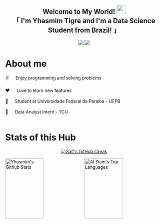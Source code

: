 <h2 align="center">
  Welcome to My World! 
  <img src="https://media.giphy.com/media/hvRJCLFzcasrR4ia7z/giphy.gif" width="28">
  <br>
   「 I'm Yhasmim Tigre and I'm a Data Science Student from <b>Brazil!</b> 」
  <br>
</h2>

<p align="center">
  <a href = "mailto:yhasmimtigre@gmail.com"><img src="https://img.shields.io/badge/Gmail-D14836?style=for-the-badge&logo=gmail&logoColor=white" target="_blank"></a>
  <a href="https://www.linkedin.com/in/yhasmim-tigre-1696701a1/" target="_blank"><img src="https://img.shields.io/badge/-LinkedIn-%230077B5?style=for-the-badge&logo=linkedin&logoColor=white" target="_blank"></a> 
</p>

<!-- About Section -->
 # About me
 
<p>
  
 ✌️ &emsp; Enjoy programming and solving problems <br/><br/>
 ❤️ &emsp; Love to learn new features <br/><br/>
 🏫 &emsp; Student at Universidade Federal da Paraíba - UFPB <br/><br/>
 💼 &emsp; Data Analyst Intern - TCU <br/><br/>
</p>

 # Stats of this Hub
 
<p>
  
<p align="center">
  <a href="https://github.com/YhasmimTigre">
    <img src="https://github-readme-streak-stats.herokuapp.com/?user=YhasmimTigre&theme=radical&border=7F3FBF&background=0D1117" alt="Saif's GitHub streak"/>
  </a>
</p>

<p align="center">
  <a href="https://github.com/YhasmimTigre>
    <img src="https://github-profile-summary-cards.vercel.app/api/cards/profile-details?username=YhasmimTigre&theme=radical" alt="Yhasmim's GitHub Contribution"/>
  </a>
</p>

<a> 
    <a href="https://github.com/YhasmimTigre"><img alt="Yhasmim's Github Stats" src="https://denvercoder1-github-readme-stats.vercel.app/api?username=YhasmimTigre&show_icons=true&count_private=true&theme=react&border_color=7F3FBF&bg_color=0D1117&title_color=F85D7F&icon_color=F8D866" height="192px" width="49.5%"/></a>
  <a href="https://github.com/YhasmimTigre"><img alt="Al Siam's Top Languages" src="https://denvercoder1-github-readme-stats.vercel.app/api/top-langs/?username=YhasmimTigre&langs_count=8&layout=compact&theme=react&border_color=7F3FBF&bg_color=0D1117&title_color=F85D7F&icon_color=F8D866" height="192px" width="49.5%"/></a>
  <br/>
</a>

<!-- Graph Section -->
<!--
![Yhasmim's Graph](https://github-readme-activity-graph.vercel.app/graph?username=YhasmimTigre&custom_title=Yhasmim%20Tigre's%20GitHub%20Activity%20Graph&bg_color=0D1117&color=7F3FBF&line=7F3FBF&point=7F3FBF&area_color=FFFFFF&title_color=FFFFFF&area=true)
-->
